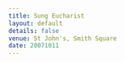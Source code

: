 ```yaml
---
title: Sung Eucharist
layout: default
details: false
venue: St John's, Smith Square
date: 20071011
---
```

